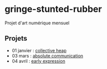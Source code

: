 # gringe-stunted-rubber
Projet d'art numérique mensuel

## Projets

 - 01 janvier : [collective heap](01.janvier%20-%20collective%20heap)
 - 03 mars : [absolute communication](03.mars%20-%20absolute%20communication)
 - 04 avril : [early expression](04.avril%20-%20early%20expression)
